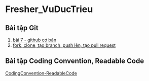 # Fresher_VuDucTrieu

## Bài tập Git
1. [bài 7 - github cơ bản](https://github.com/vutrieuIT/blog)
2. [fork, clone, tạo branch, push lên, tạo pull request](https://github.com/vutrieuIT/Integrating_machine_learning_into_Android_applications)

## Bài tập Coding Convention, Readable Code
[CodingConvention-ReadableCode](https://github.com/vutrieuIT/CodingConvention-ReadableCode)

